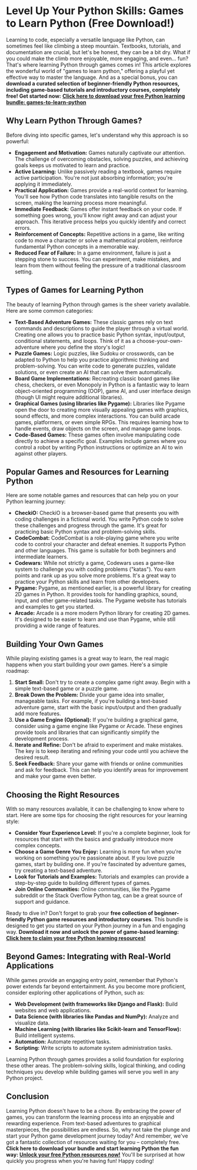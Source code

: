 # Level Up Your Python Skills: Games to Learn Python (Free Download!)

Learning to code, especially a versatile language like Python, can sometimes feel like climbing a steep mountain. Textbooks, tutorials, and documentation are crucial, but let's be honest, they can be a bit dry. What if you could make the climb more enjoyable, more engaging, and even… fun? That's where learning Python through games comes in! This article explores the wonderful world of "games to learn python," offering a playful yet effective way to master the language. And as a special bonus, you can **download a curated selection of beginner-friendly Python resources, including game-based tutorials and introductory courses, completely free! Get started now:** [**Click here to download your free Python learning bundle: games-to-learn-python**](https://udemywork.com/games-to-learn-python)

## Why Learn Python Through Games?

Before diving into specific games, let's understand why this approach is so powerful:

*   **Engagement and Motivation:** Games naturally captivate our attention. The challenge of overcoming obstacles, solving puzzles, and achieving goals keeps us motivated to learn and practice.
*   **Active Learning:** Unlike passively reading a textbook, games require active participation. You're not just absorbing information; you're applying it immediately.
*   **Practical Application:** Games provide a real-world context for learning. You'll see how Python code translates into tangible results on the screen, making the learning process more meaningful.
*   **Immediate Feedback:** Games offer instant feedback on your code. If something goes wrong, you'll know right away and can adjust your approach. This iterative process helps you quickly identify and correct errors.
*   **Reinforcement of Concepts:** Repetitive actions in a game, like writing code to move a character or solve a mathematical problem, reinforce fundamental Python concepts in a memorable way.
*   **Reduced Fear of Failure:** In a game environment, failure is just a stepping stone to success. You can experiment, make mistakes, and learn from them without feeling the pressure of a traditional classroom setting.

## Types of Games for Learning Python

The beauty of learning Python through games is the sheer variety available. Here are some common categories:

*   **Text-Based Adventure Games:** These classic games rely on text commands and descriptions to guide the player through a virtual world. Creating one allows you to practice basic Python syntax, input/output, conditional statements, and loops. Think of it as a choose-your-own-adventure where *you* define the story's logic!
*   **Puzzle Games:** Logic puzzles, like Sudoku or crosswords, can be adapted to Python to help you practice algorithmic thinking and problem-solving. You can write code to generate puzzles, validate solutions, or even create an AI that can solve them automatically.
*   **Board Game Implementations:** Recreating classic board games like chess, checkers, or even Monopoly in Python is a fantastic way to learn object-oriented programming (OOP), game AI, and user interface design (though UI might require additional libraries).
*   **Graphical Games (using libraries like Pygame):** Libraries like Pygame open the door to creating more visually appealing games with graphics, sound effects, and more complex interactions. You can build arcade games, platformers, or even simple RPGs. This requires learning how to handle events, draw objects on the screen, and manage game loops.
*   **Code-Based Games:** These games often involve manipulating code directly to achieve a specific goal. Examples include games where you control a robot by writing Python instructions or optimize an AI to win against other players.

## Popular Games and Resources for Learning Python

Here are some notable games and resources that can help you on your Python learning journey:

*   **CheckiO:** CheckiO is a browser-based game that presents you with coding challenges in a fictional world. You write Python code to solve these challenges and progress through the game. It's great for practicing basic Python syntax and problem-solving skills.
*   **CodeCombat:** CodeCombat is a role-playing game where you write code to control your character and defeat enemies. It supports Python and other languages. This game is suitable for both beginners and intermediate learners.
*   **Codewars:** While not strictly a game, Codewars uses a game-like system to challenge you with coding problems ("katas"). You earn points and rank up as you solve more problems. It's a great way to practice your Python skills and learn from other developers.
*   **Pygame:** Pygame, as mentioned earlier, is a powerful library for creating 2D games in Python. It provides tools for handling graphics, sound, input, and other game-related tasks. The Pygame website has tutorials and examples to get you started.
*   **Arcade:** Arcade is a more modern Python library for creating 2D games. It's designed to be easier to learn and use than Pygame, while still providing a wide range of features.

## Building Your Own Games

While playing existing games is a great way to learn, the real magic happens when you start building your *own* games. Here's a simple roadmap:

1.  **Start Small:** Don't try to create a complex game right away. Begin with a simple text-based game or a puzzle game.
2.  **Break Down the Problem:** Divide your game idea into smaller, manageable tasks. For example, if you're building a text-based adventure game, start with the basic input/output and then gradually add more features.
3.  **Use a Game Engine (Optional):** If you're building a graphical game, consider using a game engine like Pygame or Arcade. These engines provide tools and libraries that can significantly simplify the development process.
4.  **Iterate and Refine:** Don't be afraid to experiment and make mistakes. The key is to keep iterating and refining your code until you achieve the desired result.
5.  **Seek Feedback:** Share your game with friends or online communities and ask for feedback. This can help you identify areas for improvement and make your game even better.

## Choosing the Right Resources

With so many resources available, it can be challenging to know where to start. Here are some tips for choosing the right resources for your learning style:

*   **Consider Your Experience Level:** If you're a complete beginner, look for resources that start with the basics and gradually introduce more complex concepts.
*   **Choose a Game Genre You Enjoy:** Learning is more fun when you're working on something you're passionate about. If you love puzzle games, start by building one. If you're fascinated by adventure games, try creating a text-based adventure.
*   **Look for Tutorials and Examples:** Tutorials and examples can provide a step-by-step guide to building different types of games.
*   **Join Online Communities:** Online communities, like the Pygame subreddit or the Stack Overflow Python tag, can be a great source of support and guidance.

Ready to dive in? Don't forget to grab your **free collection of beginner-friendly Python game resources and introductory courses**. This bundle is designed to get you started on your Python journey in a fun and engaging way. **Download it now and unlock the power of game-based learning: [Click here to claim your free Python learning resources!](https://udemywork.com/games-to-learn-python)**

## Beyond Games: Integrating with Real-World Applications

While games provide an engaging entry point, remember that Python's power extends far beyond entertainment. As you become more proficient, consider exploring other applications of Python, such as:

*   **Web Development (with frameworks like Django and Flask):** Build websites and web applications.
*   **Data Science (with libraries like Pandas and NumPy):** Analyze and visualize data.
*   **Machine Learning (with libraries like Scikit-learn and TensorFlow):** Build intelligent systems.
*   **Automation:** Automate repetitive tasks.
*   **Scripting:** Write scripts to automate system administration tasks.

Learning Python through games provides a solid foundation for exploring these other areas. The problem-solving skills, logical thinking, and coding techniques you develop while building games will serve you well in any Python project.

## Conclusion

Learning Python doesn't have to be a chore. By embracing the power of games, you can transform the learning process into an enjoyable and rewarding experience. From text-based adventures to graphical masterpieces, the possibilities are endless. So, why not take the plunge and start your Python game development journey today? And remember, we've got a fantastic collection of resources waiting for you – completely free. **Click here to download your bundle and start learning Python the fun way: [Unlock your free Python resources now!](https://udemywork.com/games-to-learn-python)** You'll be surprised at how quickly you progress when you're having fun! Happy coding!
